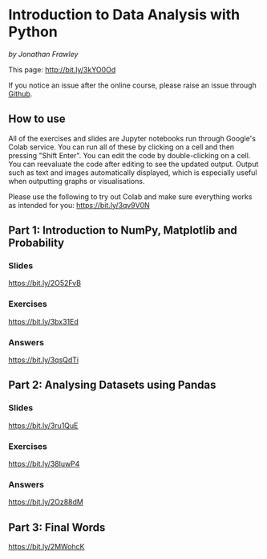 # Introduction to Data Analysis with Python
*by Jonathan Frawley*

This page: <http://bit.ly/3kYO0Od>

If you notice an issue after the online course, please raise an issue through [Github](https://github.com/jonathanfrawley/data_analysis_course).

## How to use
All of the exercises and slides are Jupyter notebooks run through Google's Colab service.
You can run all of these by clicking on a cell and then pressing "Shift Enter".
You can edit the code by double-clicking on a cell.
You can reevaluate the code after editing to see the updated output.
Output such as text and images automatically displayed, which is especially useful when outputting graphs or visualisations.

Please use the following to try out Colab and make sure everything works as intended for you: <https://bit.ly/3qv9V0N>

## Part 1: Introduction to NumPy, Matplotlib and Probability 
### Slides
<https://bit.ly/2O52FvB>
 
### Exercises
<https://bit.ly/3bx31Ed>

### Answers
<https://bit.ly/3qsQdTi>

## Part 2: Analysing Datasets using Pandas
### Slides
<https://bit.ly/3ru1QuE>
 
### Exercises
<https://bit.ly/38luwP4>

### Answers
<https://bit.ly/2Oz88dM>

## Part 3: Final Words
<https://bit.ly/2MWohcK>
